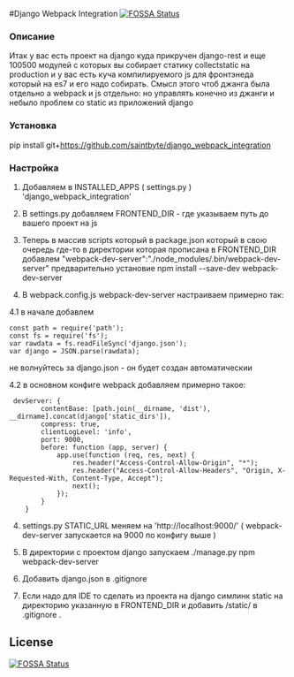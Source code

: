 #Django Webpack Integration
[![FOSSA Status](https://app.fossa.com/api/projects/git%2Bgithub.com%2Fsaintbyte%2Fdjango_webpack_integration.svg?type=shield)](https://app.fossa.com/projects/git%2Bgithub.com%2Fsaintbyte%2Fdjango_webpack_integration?ref=badge_shield)


### Описание

Итак у вас есть проект на django куда прикручен django-rest и еще 100500
модулей с которых вы собирает статику collectstatic на production 
и у вас есть куча компилируемого js для фронтэнеда который на es7 и его
надо собирать. Смысл этого чтоб джанга была отдельно а webpack  и js отдельно: 
но управлять конечно из джанги и небыло проблем со static из приложений django

### Установка
pip install git+https://github.com/saintbyte/django_webpack_integration

### Настройка

1. Добавляем в INSTALLED_APPS ( settings.py ) 'django_webpack_integration'

2. В settings.py добавляем FRONTEND_DIR - где указываем путь до вашего 
 проект на js
 
3. Теперь в массив scripts который в package.json который в свою очередь где-то 
в директории которая прописана в FRONTEND_DIR добавлем "webpack-dev-server":"./node_modules/.bin/webpack-dev-server"
 предварительно установие npm install --save-dev webpack-dev-server

4. В webpack.config.js webpack-dev-server настраиваем примерно так:

4.1 в начале добавлем 
```
const path = require('path');
const fs = require('fs');
var rawdata = fs.readFileSync('django.json');
var django = JSON.parse(rawdata);
```
не волнуйтесь за django.json - он будет создан автоматическии 

4.2 в основном конфиге webpack добавляем примерно такое:
```
 devServer: {
        contentBase: [path.join(__dirname, 'dist'), __dirname].concat(django['static_dirs']),
        compress: true,
        clientLogLevel: 'info',
        port: 9000,
        before: function (app, server) {
            app.use(function (req, res, next) {
                res.header("Access-Control-Allow-Origin", "*");
                res.header("Access-Control-Allow-Headers", "Origin, X-Requested-With, Content-Type, Accept");
                next();
            });
        }
    }
```
 
4. settings.py STATIC_URL меняем на 'http://localhost:9000/' ( webpack-dev-server 
   запускается на 9000 по конфигу выше )

5. В директории с проектом django запускаем  ./manage.py npm webpack-dev-server
     
6. Добавить django.json в .gitignore

7. Если надо для IDE то сделать из проекта на django симлинк static на директорию указанную в FRONTEND_DIR и добавить /static/ в .gitignore .

## License
[![FOSSA Status](https://app.fossa.com/api/projects/git%2Bgithub.com%2Fsaintbyte%2Fdjango_webpack_integration.svg?type=large)](https://app.fossa.com/projects/git%2Bgithub.com%2Fsaintbyte%2Fdjango_webpack_integration?ref=badge_large)